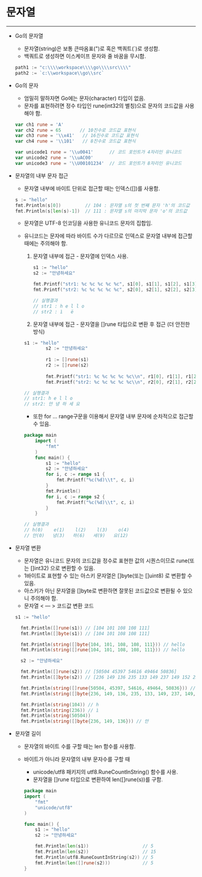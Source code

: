 # 문자열

------

- Go의 문자열

  - 문자열(string)은 보통 큰따옴표(")로 혹은 백쿼트(`)로 생성함.
  - 백쿼트로 생성하면 이스케이프 문자와 줄 바꿈을 무시함.

  ```go
  path1 := "c:\\\\workspace\\\\go\\\\src\\\\"
  path2 := `c:\\workspace\\go\\src`
  ```

- Go의 문자

  - 엄밀히 말하자면 Go에는 문자(character) 타입이 없음.
  - 문자를 표현하려면 정수 타입인 rune(int32의 별칭)으로 문자의 코드값을 사용해야 함.

  ```go
  var ch1 rune = 'A'
  var ch2 rune = 65       // 10진수로 코드값 표현식
  var ch3 rune = '\\x41'   // 16진수로 코드값 표현식
  var ch4 rune = '\\101'   // 8진수로 코드값 표현식
  
  var unicode1 rune = '\\u0041'      // 코드 포인트가 4자리인 유니코드
  var unicode2 rune = '\\uAC00'
  var unicode3 rune = '\\U00101234'  // 코드 포인트가 8자리인 유니코드
  ```

- 문자열의 내부 문자 접근

  - 문자열 내부에 바이트 단위로 접근할 때는 인덱스([])를 사용함.

  ```go
  s := "hello"
  fmt.Println(s[0])         // 104 : 문자열 s의 첫 번째 문자 'h'의 코드값
  fmt.Println(s[len(s)-1])  // 111 : 문자열 s의 마지막 문자 'o'의 코드값
  ```

  - 문자열은 UTF-8 인코딩을 사용한 유니코드 문자의 집합임.

  - 유니코드는 문자에 따라 바이트 수가 다르므로 인덱스로 문자열 내부에 접근할 때에는 주의해야 함.

    1. 문자열 내부에 접근 - 문자열에 인덱스 사용.

       ```go
       s1 := "hello"
       s2 := "안녕하세요"
       
       fmt.Printf("str1: %c %c %c %c %c", s1[0], s1[1], s1[2], s1[3], s1[4])
       fmt.Printf("str2: %c %c %c %c %c", s2[0], s2[1], s2[2], s2[3], s2[4])
       
       // 실행결과
       // str1 : h e l l o 
       // str2 : ì   ë
       ```

    2. 문자열 내부에 접근 - 문자열을 []rune 타입으로 변환 후 접근 (더 안전한 방식)

    ```go
    s1 := "hello"
            s2 := "안녕하세요"
            
            r1 := []rune(s1)
            r2 := []rune(s2)
            
            fmt.Printf("str1: %c %c %c %c %c\\n", r1[0], r1[1], r1[2], r1[3], r1[4])
            fmt.Printf("str2: %c %c %c %c %c\\n", r2[0], r2[1], r2[2], r2[3], r2[4])
    
    // 실행결과
    // str1: h e l l o
    // str2: 안 녕 하 세 요
    ```

    - 또한 for ... range구문을 이용해서 문자열 내부 문자에 순차적으로 접근할 수 있음.

    ```go
    package main
        import (
            "fmt"
        )
        func main() {
            s1 := "hello"
            s2 := "안녕하세요"
            for i, c := range s1 {
                fmt.Printf("%c(%d)\\t", c, i)
            }
            fmt.Println()
            for i, c := range s2 {
                fmt.Printf("%c(%d)\\t", c, i)
            }
        }
    
    // 실행결과
    // h(0)    e(1)    l(2)    l(3)    o(4)    
    // 안(0)   녕(3)   하(6)   세(9)   요(12)
    ```

- 문자열 변환

  - 문자열은 유니코드 문자의 코드값을 정수로 표현한 값의 시퀀스이므로 rune(또는 []int32) 으로 변환할 수 있음.
  - 1바이트로 표현할 수 있는 아스키 문자열은 []byte(또는 []uint8) 로 변환할 수 있음.
  - 아스키가 아닌 문자열을 []byte로 변환하면 잘못된 코드값으로 변환될 수 있으니 주의해야 함.
  - 문자열 < — > 코드값 변환 코드

  ```go
  s1 := "hello"
  
  	fmt.Println([]rune(s1))	// [104 101 108 108 111]
  	fmt.Println([]byte(s1)) // [104 101 108 108 111]
  
  	fmt.Println(string([]byte{104, 101, 108, 108, 111})) // hello
  	fmt.Println(string([]rune{104, 101, 108, 108, 111})) // hello
  
  	s2 := "안녕하세요"
  
  	fmt.Println([]rune(s2)) // [50504 45397 54616 49464 50836]
  	fmt.Println([]byte(s2)) // [236 149 136 235 133 149 237 149 152 236 132 184 236 154 148]
  
  	fmt.Println(string([]rune{50504, 45397, 54616, 49464, 50836})) // 안녕하세요
  	fmt.Println(string([]byte{236, 149, 136, 235, 133, 149, 237, 149, 152, 236, 132, 184, 236, 154, 148})) // 안녕하세요
  
  	fmt.Println(string(104)) // h
  	fmt.Println(string(236)) // ì
  	fmt.Println(string(50504))
  	fmt.Println(string([]byte{236, 149, 136})) // 안
  ```

- 문자열 길이

  - 문자열의 바이트 수를 구할 때는 len 함수를 사용함.

  - 바이트가 아니라 문자열의 내부 문자수를 구할 때

    - unicode/utf8 패키지의 utf8.RuneCountInString() 함수를 사용.
    - 문자열을 []rune 타입으로 변환하여 len([]rune(s))를 구함.

    ```go
    package main
    import (
        "fmt"
        "unicode/utf8"
    )
    
    func main() {
        s1 := "hello"
        s2 := "안녕하세요"
    
        fmt.Println(len(s1))                    // 5
        fmt.Println(len(s2))                    // 15
        fmt.Println(utf8.RuneCountInString(s2)) // 5
        fmt.Println(len([]rune(s2)))            // 5
    }
    ```